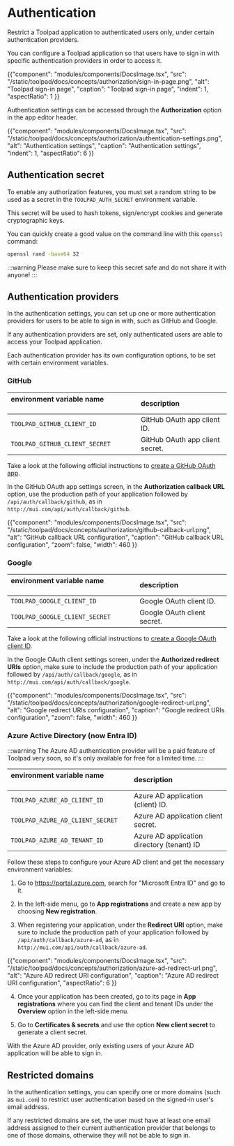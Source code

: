 # Authentication

<p class="description">Restrict a Toolpad application to authenticated users only, under certain authentication providers.</p>

You can configure a Toolpad application so that users have to sign in with specific authentication providers in order to access it.

{{"component": "modules/components/DocsImage.tsx", "src": "/static/toolpad/docs/concepts/authorization/sign-in-page.png", "alt": "Toolpad sign-in page", "caption": "Toolpad sign-in page", "indent": 1, "aspectRatio": 1 }}

Authentication settings can be accessed through the **Authorization** option in the app editor header.

{{"component": "modules/components/DocsImage.tsx", "src": "/static/toolpad/docs/concepts/authorization/authentication-settings.png", "alt": "Authentication settings", "caption": "Authentication settings", "indent": 1, "aspectRatio": 6 }}

## Authentication secret

To enable any authorization features, you must set a random string to be used as a secret in the `TOOLPAD_AUTH_SECRET` environment variable.

This secret will be used to hash tokens, sign/encrypt cookies and generate cryptographic keys.

You can quickly create a good value on the command line with this `openssl` command:

```bash
openssl rand -base64 32
```

:::warning
Please make sure to keep this secret safe and do not share it with anyone!
:::

## Authentication providers

In the authentication settings, you can set up one or more authentication providers for users to be able to sign in with, such as GitHub and Google.

If any authentication providers are set, only authenticated users are able to access your Toolpad application.

Each authentication provider has its own configuration options, to be set with certain environment variables.

### GitHub

| environment variable name &nbsp;&nbsp;&nbsp;&nbsp;&nbsp;&nbsp;&nbsp;&nbsp;&nbsp;&nbsp;&nbsp;&nbsp;&nbsp;&nbsp;&nbsp;&nbsp;&nbsp;&nbsp;&nbsp;&nbsp;&nbsp; | description                     |
| :------------------------------------------------------------------------------------------------------------------------------------------------------- | :------------------------------ |
| `TOOLPAD_GITHUB_CLIENT_ID`                                                                                                                               | GitHub OAuth app client ID.     |
| `TOOLPAD_GITHUB_CLIENT_SECRET`                                                                                                                           | GitHub OAuth app client secret. |

Take a look at the following official instructions to [create a GitHub OAuth app](https://docs.github.com/en/apps/oauth-apps/building-oauth-apps/creating-an-oauth-app).

In the GitHub OAuth app settings screen, in the **Authorization callback URL** option, use the production path of your application followed by `/api/auth/callback/github`, as in `http://mui.com/api/auth/callback/github`.

{{"component": "modules/components/DocsImage.tsx", "src": "/static/toolpad/docs/concepts/authorization/github-callback-url.png", "alt": "GitHub callback URL configuration", "caption": "GitHub callback URL configuration", "zoom": false, "width": 460 }}

### Google

| environment variable name &nbsp;&nbsp;&nbsp;&nbsp;&nbsp;&nbsp;&nbsp;&nbsp;&nbsp;&nbsp;&nbsp;&nbsp;&nbsp;&nbsp;&nbsp;&nbsp; | description                 |
| :------------------------------------------------------------------------------------------------------------------------- | :-------------------------- |
| `TOOLPAD_GOOGLE_CLIENT_ID`                                                                                                 | Google OAuth client ID.     |
| `TOOLPAD_GOOGLE_CLIENT_SECRET`                                                                                             | Google OAuth client secret. |

Take a look at the following official instructions to [create a Google OAuth client ID](https://developers.google.com/workspace/guides/create-credentials#oauth-client-id).

In the Google OAuth client settings screen, under the **Authorized redirect URIs** option, make sure to include the production path of your application followed by `/api/auth/callback/google`, as in `http://mui.com/api/auth/callback/google`.

{{"component": "modules/components/DocsImage.tsx", "src": "/static/toolpad/docs/concepts/authorization/google-redirect-url.png", "alt": "Google redirect URIs configuration", "caption": "Google redirect URIs configuration", "zoom": false, "width": 460 }}

### Azure Active Directory (now Entra ID)

:::warning
The Azure AD authentication provider will be a paid feature of Toolpad very soon, so it's only available for free for a limited time.
:::

| environment variable name &nbsp;&nbsp;&nbsp;&nbsp;&nbsp;&nbsp;&nbsp;&nbsp;&nbsp;&nbsp;&nbsp;&nbsp;&nbsp;&nbsp;&nbsp;&nbsp; | description                                |
| :------------------------------------------------------------------------------------------------------------------------- | :----------------------------------------- |
| `TOOLPAD_AZURE_AD_CLIENT_ID`                                                                                               | Azure AD application (client) ID.          |
| `TOOLPAD_AZURE_AD_CLIENT_SECRET`                                                                                           | Azure AD application client secret.        |
| `TOOLPAD_AZURE_AD_TENANT_ID`                                                                                               | Azure AD application directory (tenant) ID |

Follow these steps to configure your Azure AD client and get the necessary environment variables:

1. Go to https://portal.azure.com, search for "Microsoft Entra ID" and go to it.

2. In the left-side menu, go to **App registrations** and create a new app by choosing **New registration**.

3. When registering your application, under the **Redirect URI** option, make sure to include the production path of your application followed by `/api/auth/callback/azure-ad`, as in `http://mui.com/api/auth/callback/azure-ad`.

{{"component": "modules/components/DocsImage.tsx", "src": "/static/toolpad/docs/concepts/authorization/azure-ad-redirect-url.png", "alt": "Azure AD redirect URI configuration", "caption": "Azure AD redirect URI configuration", "aspectRatio": 6 }}

4. Once your application has been created, go to its page in **App registrations** where you can find the client and tenant IDs under the **Overview** option in the left-side menu.

5. Go to **Certificates & secrets** and use the option **New client secret** to generate a client secret.

With the Azure AD provider, only existing users of your Azure AD application will be able to sign in.

## Restricted domains

In the authentication settings, you can specify one or more domains (such as `mui.com`) to restrict user authentication based on the signed-in user's email address.

If any restricted domains are set, the user must have at least one email address assigned to their current authentication provider that belongs to one of those domains, otherwise they will not be able to sign in.
